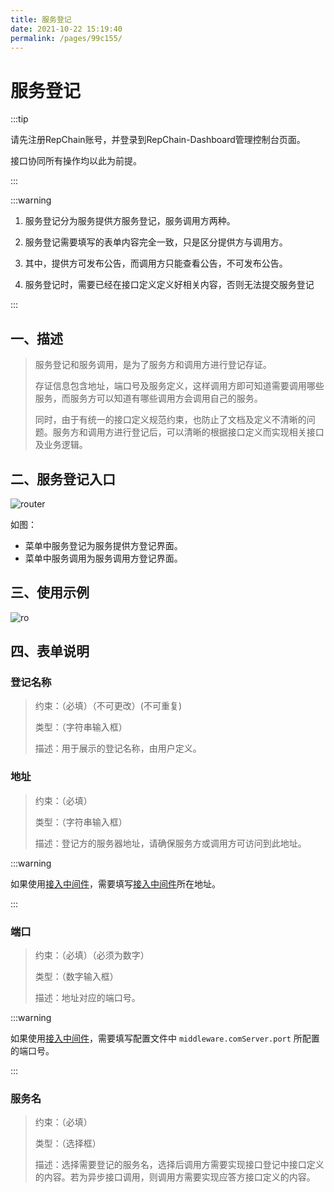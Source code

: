 ```yaml
---
title: 服务登记
date: 2021-10-22 15:19:40
permalink: /pages/99c155/
---
```


# 服务登记

:::tip

请先注册RepChain账号，并登录到RepChain-Dashboard管理控制台页面。

接口协同所有操作均以此为前提。

:::

:::warning

1. 服务登记分为服务提供方服务登记，服务调用方两种。

2. 服务登记需要填写的表单内容完全一致，只是区分提供方与调用方。

3. 其中，提供方可发布公告，而调用方只能查看公告，不可发布公告。

4. 服务登记时，需要已经在接口定义定义好相关内容，否则无法提交服务登记

:::

## 一、描述

> 服务登记和服务调用，是为了服务方和调用方进行登记存证。
>
> 存证信息包含地址，端口号及服务定义，这样调用方即可知道需要调用哪些服务，而服务方可以知道有哪些调用方会调用自己的服务。
>
> 同时，由于有统一的接口定义规范约束，也防止了文档及定义不清晰的问题。服务方和调用方进行登记后，可以清晰的根据接口定义而实现相关接口及业务逻辑。

## 二、服务登记入口

![router](/api-coord/img/register-user/register-menu.png)

如图：

* 菜单中服务登记为服务提供方登记界面。
* 菜单中服务调用为服务调用方登记界面。

## 三、使用示例

![ro](/api-coord/img/register-user/register.gif)

## 四、表单说明

### 登记名称 

> 约束：（必填）（不可更改）(不可重复)
>
> 类型：（字符串输入框）
>
> 描述：用于展示的登记名称，由用户定义。

### 地址

> 约束：（必填）
>
> 类型：（字符串输入框）
>
> 描述：登记方的服务器地址，请确保服务方或调用方可访问到此地址。

:::warning

如果使用[接入中间件](/mid/)，需要填写[接入中间件](/mid/)所在地址。

:::

### 端口

> 约束：（必填）（必须为数字）
>
> 类型：（数字输入框）
>
> 描述：地址对应的端口号。

:::warning

如果使用[接入中间件](/mid/)，需要填写配置文件中 `middleware.comServer.port` 所配置的端口号。

:::


### 服务名

> 约束：（必填）
>
> 类型：（选择框）
>
> 描述：选择需要登记的服务名，选择后调用方需要实现接口登记中接口定义的内容。若为异步接口调用，则调用方需要实现应答方接口定义的内容。

